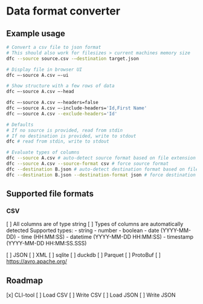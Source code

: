 # Data format converter

## Example usage

```sh
# Convert a csv file to json format
# This should also work for filesizes > current machines memory size
dfc --source source.csv -–destination target.json

# Display file in browser UI
dfc –-source A.csv –-ui

# Show structure with a few rows of data 
dfc –-source A.csv –-head

dfc –-source A.csv –-headers=false
dfc –-source A.csv –-include-headers='Id,First Name'
dfc –-source A.csv --exclude-headers='Id'

# Defaults
# If no source is provided, read from stdin
# If no destination is provided, write to stdout
dfc # read from stdin, write to stdout

# Evaluate types of columns
dfc --source A.csv # auto-detect source format based on file extension
dfc --source A.csv --source-format csv # force source format
dfc --destination B.json # auto-detect destination format based on file extension
dfc --destination B.json --destination-format json # force destination format
```

## Supported file formats

### CSV
[ ] All columns are of type string
[ ] Types of columns are automatically detected
    Supported types:
    - string
    - number
    - boolean
    - date (YYYY-MM-DD)
    - time (HH:MM:SS)
    - datetime (YYYY-MM-DD HH:MM:SS)
    - timestamp (YYYY-MM-DD HH:MM:SS.SSS)

[ ] JSON
[ ] XML
[ ] sqlite
[ ] duckdb
[ ] Parquet
[ ] ProtoBuf
[ ] https://avro.apache.org/

## Roadmap

[x] CLI-tool
[ ] Load CSV
[ ] Write CSV
[ ] Load JSON
[ ] Write JSON
